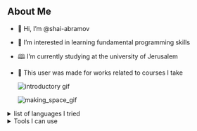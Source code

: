 ## About Me
- 👋 Hi, I’m @shai-abramov
- 👀 I’m interested in learning fundamental programming skills
- 🕮 I’m currently studying at the university of Jerusalem
- 🔬 This user was made for works related to courses I take

  ![introductory gif](pepsim.gif)

  ![making_space_gif](making-space.gif)
  <!-- the gif above resulotion is 320x288  ---!>
  
<details>
<summary>list of languages I tried</summary>
  
| Index | Language |
| ----------- | ----------- |
| 1 | c, cpp |
| 2 | java |
| 3 | python |
| 4 | html, css |
| 5 | php |
| 6 | c# |
| 7 | java script |
| 8 | FASM |
| 9 | SQL |
</details>

<details>
  <summary>Tools I can use</summary>

| Index | program |
| ---------- | ------------ |
| 1 | git, github |
| 2 | vscode, jetbrain products, code::blocks, vim and various other IDEs |
| 3 | Docker |
| 4 | CMake |
</details>

<!--
**shay-abramov/shay-abramov** is a ✨ _special_ ✨ repository because its `README.md` (this file) appears on your GitHub profile.
-->
